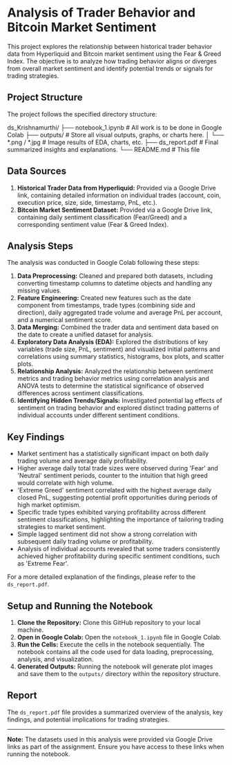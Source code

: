 # Analysis of Trader Behavior and Bitcoin Market Sentiment

This project explores the relationship between historical trader behavior data from Hyperliquid and Bitcoin market sentiment using the Fear & Greed Index. The objective is to analyze how trading behavior aligns or diverges from overall market sentiment and identify potential trends or signals for trading strategies.

## Project Structure

The project follows the specified directory structure:

ds_Krishnamurthi/
├── notebook_1.ipynb  # All work is to be done in Google Colab
├── outputs/          # Store all visual outputs, graphs, or charts here.
│   └── *.png / *.jpg # Image results of EDA, charts, etc.
├── ds_report.pdf     # Final summarized insights and explanations.
└── README.md         # This file

## Data Sources

1.  **Historical Trader Data from Hyperliquid:** Provided via a Google Drive link, containing detailed information on individual trades (account, coin, execution price, size, side, timestamp, PnL, etc.).
2.  **Bitcoin Market Sentiment Dataset:** Provided via a Google Drive link, containing daily sentiment classification (Fear/Greed) and a corresponding sentiment value (Fear & Greed Index).

## Analysis Steps

The analysis was conducted in Google Colab following these steps:

1.  **Data Preprocessing:** Cleaned and prepared both datasets, including converting timestamp columns to datetime objects and handling any missing values.
2.  **Feature Engineering:** Created new features such as the date component from timestamps, trade types (combining side and direction), daily aggregated trade volume and average PnL per account, and a numerical sentiment score.
3.  **Data Merging:** Combined the trader data and sentiment data based on the date to create a unified dataset for analysis.
4.  **Exploratory Data Analysis (EDA):** Explored the distributions of key variables (trade size, PnL, sentiment) and visualized initial patterns and correlations using summary statistics, histograms, box plots, and scatter plots.
5.  **Relationship Analysis:** Analyzed the relationship between sentiment metrics and trading behavior metrics using correlation analysis and ANOVA tests to determine the statistical significance of observed differences across sentiment classifications.
6.  **Identifying Hidden Trends/Signals:** Investigated potential lag effects of sentiment on trading behavior and explored distinct trading patterns of individual accounts under different sentiment conditions.

## Key Findings

*   Market sentiment has a statistically significant impact on both daily trading volume and average daily profitability.
*   Higher average daily total trade sizes were observed during 'Fear' and 'Neutral' sentiment periods, counter to the intuition that high greed would correlate with high volume.
*   'Extreme Greed' sentiment correlated with the highest average daily closed PnL, suggesting potential profit opportunities during periods of high market optimism.
*   Specific trade types exhibited varying profitability across different sentiment classifications, highlighting the importance of tailoring trading strategies to market sentiment.
*   Simple lagged sentiment did not show a strong correlation with subsequent daily trading volume or profitability.
*   Analysis of individual accounts revealed that some traders consistently achieved higher profitability during specific sentiment conditions, such as 'Extreme Fear'.

For a more detailed explanation of the findings, please refer to the `ds_report.pdf`.

## Setup and Running the Notebook

1.  **Clone the Repository:** Clone this GitHub repository to your local machine.
2.  **Open in Google Colab:** Open the `notebook_1.ipynb` file in Google Colab.
3.  **Run the Cells:** Execute the cells in the notebook sequentially. The notebook contains all the code used for data loading, preprocessing, analysis, and visualization.
4.  **Generated Outputs:** Running the notebook will generate plot images and save them to the `outputs/` directory within the repository structure.

## Report

The `ds_report.pdf` file provides a summarized overview of the analysis, key findings, and potential implications for trading strategies.

---

**Note:** The datasets used in this analysis were provided via Google Drive links as part of the assignment. Ensure you have access to these links when running the notebook.

